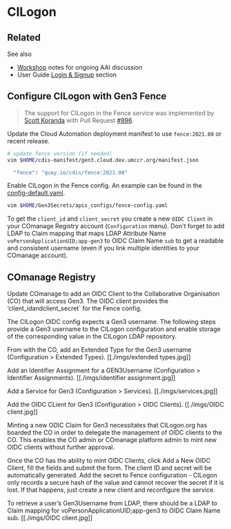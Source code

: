 # CILogon

## Related

See also

- [Workshop](../workshop) notes for ongoing AAI discussion
- User Guide [Login & Signup](../user-guide/login-signup.md) section

## Configure CILogon with Gen3 Fence

> The support for CILogon in the Fence service was implemented by [Scott Koranda](https://github.com/skoranda) with Pull Request [#896](https://github.com/uc-cdis/fence/pull/896).

Update the Cloud Automation deployment manifest to use `fence:2021.08` or recent release.

```bash
# update fence version (if needed)
vim $HOME/cdis-manifest/gen3.cloud.dev.umccr.org/manifest.json

  "fence": "quay.io/cdis/fence:2021.08"
```

Enable CILogon in the Fence config. An example can be found in the [config-default.yaml](https://github.com/uc-cdis/fence/blob/master/fence/config-default.yaml).
```bash
vim $HOME/Gen3Secrets/apis_configs/fence-config.yaml
```

To get the `client_id` and `client_secret` you create a new `OIDC Client` in your COmanage Registry account (`Configuration` menu). Don't forget to add LDAP to Claim mapping that maps LDAP Attribute Name `voPersonApplicationUID;app-gen3` to OIDC Claim Name `sub` to get a readable and consistent username (even if you link multiple identities to your COmanage account).

## COmanage Registry

Update COmanage to add an OIDC Client to the Collaborative Organisation (CO) that will access Gen3. The OIDC client provides the ‘client_idandclient_secret` for the Fence config.

The CILogon OIDC config expects a Gen3 username. The following steps provide a Gen3 username to the CILogon configuration and enable storage of the corresponding value in the CILogon LDAP repository.

From with the CO, add an Extended Type for the Gen3 username (Configuration > Extended Types).
[[./imgs/extended types.jpg]]

Add an Identifier Assignment for a GEN3Username (Configuration > Identifier Assignments).
[[./imgs/identifier assignment.jpg]]

Add a Service for Gen3 (Configuration > Services).
[[./imgs/services.jpg]]

Add the OIDC CLient for Gen3 (Configuration > OIDC Clients).
[[./imgs/OIDC client.jpg]]

Minting a new ODIC Claim for Gen3 necessitates that CILogon.org has boarded the CO in order to delegate the management of OIDC clients to the CO. This enables the CO admin or COmanage platform admin to mint new OIDC clients without further approval.

Once the CO has the ability to mint OIDC Clients, click Add a New OIDC Client, fill the fields and submit the form. The client ID and secret will be automatically generated. Add the secret to Fence configuration - CILogon only records a secure hash of the value and cannot recover the secret if it is lost. If that happens, just create a new client and reconfigure the service.

To retrieve a user’s Gen3Username from LDAP, there should be a LDAP to Claim mapping for voPersonApplicationUID;app-gen3 to OIDC Claim Name sub.
[[./imgs/OIDC client.jpg]]

